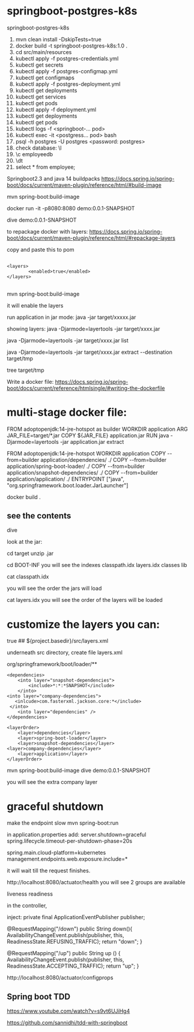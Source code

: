# springboot-postgres-k8s
springboot-postgres-k8s

1. mvn clean install -DskipTests=true
2. docker build -t springboot-postgres-k8s:1.0 .
3. cd src/main/resources
4. kubectl apply -f postgres-credentials.yml
5. kubectl get secrets
6. kubectl apply -f postgres-configmap.yml
7. kubectl get configmaps
8. kubectl apply -f postgres-deployment.yml
9. kubectl get deployments
10. kubectl get services
11. kubectl get pods
12. kubectl apply -f deployment.yml
13. kubectl get deployments
14. kubectl get pods
15. kubectl logs -f <springboot-... pod>
16. kubectl exec -it <postgress... pod> bash
17. psql -h postgres -U postgres <password: postgres>
18. check database: \l
19. \c employeedb
20. \dt
21. select * from employee;


Springboot2.3 and java 14
buildpacks
https://docs.spring.io/spring-boot/docs/current/maven-plugin/reference/html/#build-image

mvn spring-boot:build-image

docker run -it -p8080:8080 demo:0.0.1-SNAPSHOT

dive demo:0.0.1-SNAPSHOT

to repackage docker with layers:
https://docs.spring.io/spring-boot/docs/current/maven-plugin/reference/html/#repackage-layers

copy and paste this to pom
## <configuration>
	<layers>
			<enabled>true</enabled>
	</layers>
## </configuration>

mvn spring-boot:build-image

it will enable the layers

run application in jar mode:
java -jar target/xxxxx.jar

showing layers:
java -Djarmode=layertools -jar target/xxxx.jar 

java -Djarmode=layertools -jar target/xxxx.jar list 

java -Djarmode=layertools -jar target/xxxx.jar extract --destination target/tmp

tree target/tmp

Write a docker file:
https://docs.spring.io/spring-boot/docs/current/reference/htmlsingle/#writing-the-dockerfile

# multi-stage docker file:

FROM adoptopenjdk:14-jre-hotspot as builder
WORKDIR application
ARG JAR_FILE=target/*.jar
COPY ${JAR_FILE} application.jar
RUN java -Djarmode=layertools -jar application.jar extract

FROM adoptopenjdk:14-jre-hotspot
WORKDIR application
COPY --from=builder application/dependencies/ ./
COPY --from=builder application/spring-boot-loader/ ./
COPY --from=builder application/snapshot-dependencies/ ./
COPY --from=builder application/application/ ./
ENTRYPOINT ["java", "org.springframework.boot.loader.JarLauncher"]


docker build .
## see the contents
dive <hash> 

look at the jar:

cd target
unzip <xxx>.jar
  
  cd BOOT-INF
  you will see the indexes 
  classpath.idx
  layers.idx
  classes
  lib
  
  cat classpath.idx
  
  you will see the order the jars will load
  
  cat layers.idx
  you will see the order of the layers will be loaded
  
  # customize the layers you can:
  
  <configuration>
		<layers>
				<enabled>true</enabled>
##			<configuration>${project.basedir}/src/layers.xml</configuration>
		</layers>
	</configuration>
  
  underneath src directory, create file layers.xml
  
  <layers xmlns="http://www.springframework.org/schema/boot/layers"
					  xmlns:xsi="http://www.w3.org/2001/XMLSchema-instance"
					  xsi:schemaLocation="http://www.springframework.org/schema/boot/layers
                      https://www.springframework.org/schema/boot/layers/layers-2.3.xsd">
	<application>
		<into layer="spring-boot-loader">
			<include>org/springframework/boot/loader/**</include>
		</into>
		<into layer="application" />
	</application>
  
	<dependencies>
		<into layer="snapshot-dependencies">
			<include>*:*:*SNAPSHOT</include>
		</into>
    <into layer="company-dependencies">
       <inlcude>com.fasterxml.jackson.core:*</include>
     </into>
		<into layer="dependencies" />
	</dependencies>
  
	<layerOrder>
		<layer>dependencies</layer>
		<layer>spring-boot-loader</layer>
		<layer>snapshot-dependencies</layer>
    <layer>company-dependencies</layer>
		<layer>application</layer>
    </layerOrder>
</layers>

mvn spring-boot:build-image
dive demo:0.0.1-SNAPSHOT

you will see the extra company layer


# graceful shutdown
make the endpoint slow
mvn spring-boot:run

in application.properties add:
server.shutdown=graceful
spring.lifecycle.timeout-per-shutdown-phase=20s

spring.main.cloud-platform=kubernetes
management.endpoints.web.exposure.include=*

it will wait till the request finishes.

http://localhost:8080/actuator/health  you will see 2 groups are available

liveness
readiness

in the controller,

inject:
private final ApplicationEventPublisher publisher;

@RequestMapping("/down")
public String down(){
  AvailabilityChangeEvent.publish(publisher, this, ReadinessState.REFUSING_TRAFFIC);
  return "down";
 }
 
 @RequestMapping("/up")
 public String up () {
 AvailabilityChangeEvent.publish(publisher, this, ReadinessState.ACCEPTING_TRAFFIC);
  return "up";
 }
 
 
http://localhost:8080/actuator/configprops



## Spring boot TDD
https://www.youtube.com/watch?v=s9vt6UJiHg4

https://github.com/sannidhi/tdd-with-springboot
